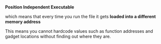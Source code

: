 
**Position Independent Executable**

which means that every time you run the file it gets **loaded into a different memory address**

This means you cannot hardcode values such as function addresses and gadget locations without finding out where they are.